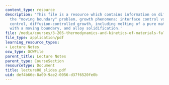 ```yaml
---
content_type: resource
description: 'This file is a resource which contains information on diffusional growth,
  the "moving boundary" problem, growth phenomena: interface control vs. diffusion
  control, diffusion-controlled growth, including melting of a pure material, interdiffusion
  with a moving boundary, and alloy solidification.'
file: /media/courses/3-205-thermodynamics-and-kinetics-of-materials-fall-2006/def4b66e8a099ae20056d37f6520fe0b_lecture08_slides.pdf
file_type: application/pdf
learning_resource_types:
- Lecture Notes
ocw_type: OCWFile
parent_title: Lecture Notes
parent_type: CourseSection
resourcetype: Document
title: lecture08_slides.pdf
uid: def4b66e-8a09-9ae2-0056-d37f6520fe0b
---
```

